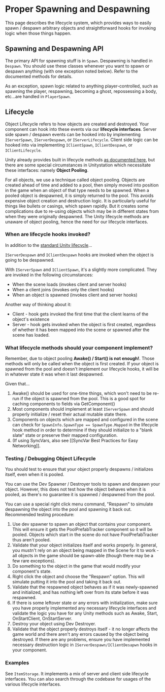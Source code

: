 # Proper Spawning and Despawning
This page describes the lifecycle system, which provides ways to easily spawn / despawn arbitrary objects
and straightforward hooks for invoking logic when those things happen.


## Spawning and Despawning API
The primary API for spawning stuff is in `Spawn`. Despawning is handled in `Despawn`. You should use these classes whenever you
want to spawn or despawn anything (with one exception noted below). Refer to the documented methods for
details.

As an exception, spawn logic related to anything player-controlled, such as spawning the player,
respawning, becoming a ghost, repossessing a body, etc...are handled in `PlayerSpawn`.


## Lifecycle

Object Lifecycle refers to how objects are created and destroyed. Your component can hook into these events via our **lifecycle interfaces**. Server side spawn / despawn events can be hooked into by
implementing `IServerSpawn`, `IServerDespawn`, or `IServerLifecycle`. Client side logic can be hooked into via implementing `IClientSpawn`, `IClientDespawn`, or `IClientLifecycle`.

Unity already provides built in lifecycle methods [as documented here](https://docs.unity3d.com/Manual/ExecutionOrder.html), but there are some special circumstances in Unitystation
which necessitate these interfaces: namely **Object Pooling**.

For all objects, we use a technique called object pooling. Objects are created ahead of time and added to a pool, then simply moved into position in the game when an object of that type needs to be spawned. When a pooled object is despawned, it is simply returned to the pool. This avoids expensive object creation and destruction logic. It is particularly useful for things like bullets or casings, which spawn rapidly. But it creates some complications due to re-using objects which may be in different states from when they were originally despawned. The Unity lifecycle methods are unaware of object pooling, hence the need for our lifecycle interfaces.


### When are lifecycle hooks invoked?

In addition to the [standard Unity lifecycle](https://docs.unity3d.com/Manual/ExecutionOrder.html)...

`IServerDespawn` and `IClientDespawn` hooks are invoked when the object is going to be despawned.

With `IServerSpawn` and `IClientSpawn`, it's a slightly more complicated. They are invoked in the following circumstances:
  * When the scene loads (invokes client and server hooks)
  * When a client joins (invokes only the client hooks)
  * When an object is spawned (invokes client and server hooks)

Another way of thinking about it:
  * Client - hook gets invoked the first time that the client learns of the object's existence
  * Server - hook gets invoked when the object is first created, regardless of whether it has been mapped
into the scene or spawned after the scene has loaded.

### What lifecycle methods should your component implement?

Remember, due to object pooling **Awake() / Start() is not enough!**. Those methods will only be called when the object is first created. If your
object is spawned from the pool and doesn't implement our lifecycle hooks, it will be in whatever state it was when it last despawned.

Given that...
1. Awake() should be used for one-time things, which won't need to be re-run if the object is spawned from the pool. This is a good spot for caching components to fields via GetComponent()
1. Most components should implement at least `IServerSpawn` and should properly initialize / reset their actual mutable state there. 
1. Components on objects which are mapped and configured in the scene can check for `SpawnInfo.SpawnType == SpawnType.Mapped` in
the lifecycle hook method in order to determine if they should initialize to a "blank slate" state or preserve their mapped configuration.
1. (If using SyncVars, also see [[SyncVar Best Practices for Easy Networking]].

### Testing / Debugging Object Lifecycle
You should test to ensure that your object properly despawns / initializes itself, even when it is pooled.

You can use the Dev Spawner / Destroyer tools to spawn and despawn your object. However, this does not test how the object behaves when it is pooled, as there's no guarantee it is spawned / despawned from the pool.

You can use a special right click menu command, "Respawn" to simulate despawning the object into the pool and spawning it back out. Recommended testing procedure:

1. Use dev spawner to spawn an object that contains your component. This will ensure it gets the PoolPrefabTracker component so it will be pooled. Objects which start in the scene do not have PoolPrefabTracker thus aren't pooled.
1. Validate that your object initializes itself and works properly. In general, you mustn't rely on an object being mapped in the Scene for it to work - all objects in the game should be spawn-able (though there may be a few rare exceptions).
1. Do something to the object in the game that would modify your component's state.
2. Right click the object and choose the "Respawn" option. This will simulate putting it into the pool and taking it back out.
3. Validate that the respawned object behaves as if it was newly-spawned and initialized, and has nothing left over from its state before it was respawned.
4. If there is some leftover state or any errors with initialization, make sure you have properly implemented any necessary lifecycle interfaces and validate the logic you have for any Unity methods such as Awake, Start, OnStartClient, OnStartServer.
5. Destroy your object using Dev Destroyer.
6. Validate that the object properly destroys itself - it no longer affects the game world and there aren't any errors caused by the object being destroyed. If there are any problems, ensure you have implemented necessary destruction logic in `IServerDespawn/IClientDesapwn` hooks in your component.

### Examples

See `ItemStorage`. It implements a mix of server and client side lifecycle interfaces. You can also search through the codebase for usages of the various lifecycle interfaces.
